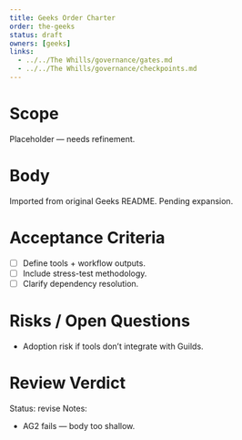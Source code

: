 ```yaml
---
title: Geeks Order Charter
order: the-geeks
status: draft
owners: [geeks]
links:
  - ../../The Whills/governance/gates.md
  - ../../The Whills/governance/checkpoints.md
---
```


# Scope
Placeholder — needs refinement.

# Body
Imported from original Geeks README. Pending expansion.

# Acceptance Criteria
- [ ] Define tools + workflow outputs.
- [ ] Include stress-test methodology.
- [ ] Clarify dependency resolution.

# Risks / Open Questions
- Adoption risk if tools don’t integrate with Guilds.

# Review Verdict
Status: revise
Notes:
- AG2 fails — body too shallow.
